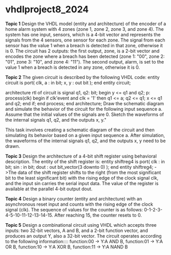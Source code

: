 # vhdlproject8_2024
**Topic 1**
Design the VHDL model (entity and architecture) of the encoder of a home alarm system with 4 zones (zone 1, zone 2, zone 3, and zone 4). The system has one input, sensors, which is a 4-bit vector and represents the signals from the 4 sensors, one sensor for each zone. The signal from each sensor has the value 1 when a breach is detected in that zone, otherwise it is 0. The circuit has 2 outputs: the first output, zone, is a 2-bit vector and encodes the zone where a breach has been detected (zone 1: "00", zone 2: "01", zone 3: "10", and zone 4: "11"). The second output, alarm, is set to the value 1 when a breach is detected in any zone, otherwise it is 0.

**Topic 2**
The given circuit is described by the following VHDL code:
entity circuit is
    port(
        clk, a : in bit;
        x, y : out bit
    );
end entity circuit;

architecture rtl of circuit is
    signal q1, q2: bit;
begin
    y <= q1 and q2; 
    p: process(clk)
    begin
        if clk'event and clk = '1' then
            q1 <= a;
            q2 <= q1;
            x <= q1 and q2;
        end if;
    end process;
end architecture;
Draw the schematic diagram and simulate the behavior of the circuit for the following input sequence a. Assume that the initial values of the signals are 0.
Sketch the waveforms of the internal signals q1, q2, and the outputs x, y."

This task involves creating a schematic diagram of the circuit and then simulating its behavior based on a given input sequence a. After simulation, the waveforms of the internal signals q1, q2, and the outputs x, y need to be drawn.

**Topic 3**
Design the architecture of a 4-bit shift register using behavioral description. The entity of the shift register is:
entity shiftreg4 is
    port(
        clk : in bit;
        sin : in bit;
        dout : out bit_vector(3 downto 0)
    );
end entity shiftreg4;
->The data of the shift register shifts to the right (from the most significant bit to the least significant bit) with the rising edge of the clock signal clk, and the input sin carries the serial input data. The value of the register is available at the parallel 4-bit output dout.

**Topic 4**
Design a binary counter (entity and architecture) with an asynchronous reset input and counts with the rising edge of the clock signal (clk). The sequence of values for the counter is as follows: 0-1-2-3-4-5-10-11-12-13-14-15. After reaching 15, the counter resets to 0.

**Topic 5**
Design a combinational circuit using VHDL which accepts three inputs: two 32-bit vectors, A and B, and a 2-bit function vector, and produces an output Y, also a 32-bit vector. The circuit operates according to the following information::::
function:00 -> Y:A AND B, 
function:01 -> Y:A OR B, 
function:10 -> Y:A XOR B,
function:11 -> Y:A NAND B
